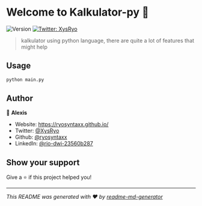 # Welcome to Kalkulator-py 👋
![Version](https://img.shields.io/badge/version-1.0.0-blue.svg?cacheSeconds=2592000)
[![Twitter: XysRyo](https://img.shields.io/twitter/follow/XysRyo.svg?style=social)](https://twitter.com/XysRyo)

> kalkulator using python language, there are quite a lot of features that might help

## Usage

```sh
python main.py
```

## Author

👤 **Alexis**

* Website: https://ryosyntaxx.github.io/
* Twitter: [@XysRyo](https://twitter.com/XysRyo)
* Github: [@ryosyntaxx](https://github.com/ryosyntaxx)
* LinkedIn: [@rio-dwi-23560b287](https://linkedin.com/in/rio-dwi-23560b287)

## Show your support

Give a ⭐️ if this project helped you!


***
_This README was generated with ❤️ by [readme-md-generator](https://github.com/kefranabg/readme-md-generator)_